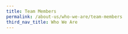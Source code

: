 ```yaml
---
title: Team Members
permalink: /about-us/who-we-are/team-members
third_nav_title: Who We Are
---
```

